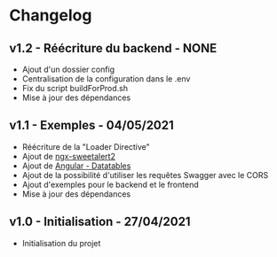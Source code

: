 # Changelog

## v1.2 - Réécriture du backend - NONE

* Ajout d'un dossier config
* Centralisation de la configuration dans le .env
* Fix du script buildForProd.sh
* Mise à jour des dépendances

## v1.1 - Exemples - 04/05/2021

* Réécriture de la "Loader Directive"
* Ajout de [ngx-sweetalert2](https://www.npmjs.com/package/@sweetalert2/ngx-sweetalert2)
* Ajout de [Angular - Datatables](http://l-lin.github.io/angular-datatables/#/welcome)
* Ajout de la possibilité d'utiliser les requêtes Swagger avec le CORS
* Ajout d'exemples pour le backend et le frontend
* Mise à jour des dépendances

## v1.0 - Initialisation - 27/04/2021

* Initialisation du projet
